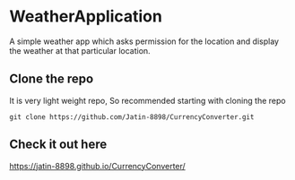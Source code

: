 # WeatherApplication
A simple weather app which asks permission for the location and display the weather at that particular location.
## Clone the repo
It is very light weight repo, So recommended starting with cloning the repo
```
git clone https://github.com/Jatin-8898/CurrencyConverter.git
```

## Check it out here
https://jatin-8898.github.io/CurrencyConverter/
